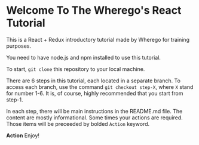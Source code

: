# Welcome To The Wherego's React Tutorial

This is a React + Redux introductory tutorial made by Wherego for training purposes.

You need to have node.js and npm installed to use this tutorial.

To start, `git clone` this repository to your local machine.

There are 6 steps in this tutorial, each located in a separate branch. To access each branch, use the command `git checkout step-X`, where `X` stand for number 1-6. It is, of course, highly recommended that you start from step-1.

In each step, there will be main instructions in the README.md file. The content are mostly informational. Some times your actions are required. Those items will be preceeded by bolded `Action` keyword.

**Action** Enjoy!

